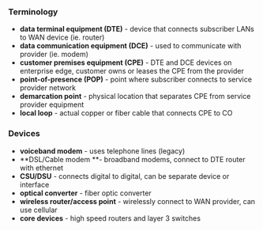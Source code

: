### Terminology
- **data terminal equipment (DTE)** - device that connects subscriber LANs to WAN device (ie. router)
- **data communication equipment (DCE)** - used to communicate with provider (ie. modem)
- **customer premises equipment (CPE)** - DTE and DCE devices on enterprise edge, customer owns or leases the CPE from the provider
- **point-of-presence (POP)** - point where subscriber connects to service provider network
- **demarcation point** - physical location that separates CPE from service provider equipment
- **local loop** - actual copper or fiber cable that connects CPE to CO
### Devices
- **voiceband modem** - uses telephone lines (legacy)
- **DSL/Cable modem **- broadband modems, connect to DTE router with ethernet
- **CSU/DSU** - connects digital to digital, can be separate device or interface
- **optical converter** - fiber optic converter
- **wireless router/access point** - wirelessly connect to WAN provider, can use cellular
- **core devices** - high speed routers and layer 3 switches